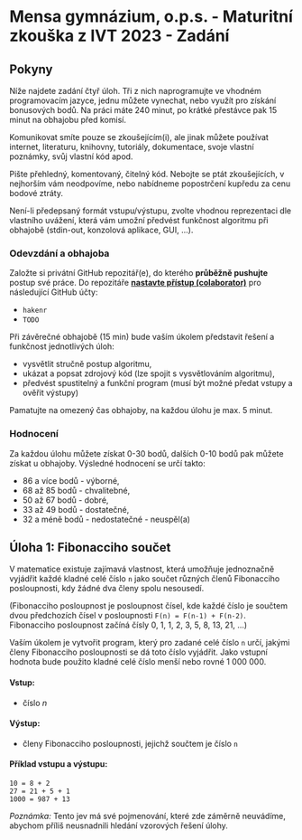 ﻿# Mensa gymnázium, o.p.s. - Maturitní zkouška z IVT 2023 - Zadání

## Pokyny
Níže najdete zadání čtyř úloh. Tři z nich naprogramujte ve vhodném programovacím jazyce, jednu můžete vynechat, nebo využít pro získání bonusových bodů. Na práci máte 240 minut, po krátké přestávce pak 15 minut na obhajobu před komisí.

Komunikovat smíte pouze se zkoušejícím(i), ale jinak můžete používat internet, literaturu, knihovny, tutoriály, dokumentace, svoje vlastní poznámky, svůj vlastní kód apod.

Pište přehledný, komentovaný, čitelný kód. Nebojte se ptát zkoušejících, v nejhorším vám neodpovíme, nebo nabídneme popostrčení kupředu za cenu bodové ztráty.

Není-li předepsaný formát vstupu/výstupu, zvolte vhodnou reprezentaci dle vlastního uvážení, která vám umožní předvést funkčnost algoritmu při obhajobě (stdin-out, konzolová aplikace, GUI, ...).

### Odevzdání a obhajoba
Založte si privátní GitHub repozitář(e), do kterého **průběžně pushujte** postup své práce. Do repozitáře [**nastavte přístup (colaborator)**](https://docs.github.com/en/account-and-profile/setting-up-and-managing-your-github-user-account/managing-access-to-your-personal-repositories/inviting-collaborators-to-a-personal-repository) pro následující GitHub účty:
* `hakenr`
* `TODO`

Při závěrečné obhajobě (15 min) bude vaším úkolem představit řešení a funkčnost jednotlivých úloh:
* vysvětlit stručně postup algoritmu,
* ukázat a popsat zdrojový kód (lze spojit s vysvětlováním algoritmu),
* předvést spustitelný a funkční program (musí být možné předat vstupy a ověřit výstupy)

Pamatujte na omezený čas obhajoby, na každou úlohu je max. 5 minut.

### Hodnocení
Za každou úlohu můžete získat 0-30 bodů, dalších 0-10 bodů pak můžete získat u obhajoby.
Výsledné hodnocení se určí takto:
* 86 a více bodů - výborné,
* 68 až 85 bodů - chvalitebné,
* 50 až 67 bodů - dobré,
* 33 až 49 bodů - dostatečné,
* 32 a méně bodů - nedostatečné - neuspěl(a)



## Úloha 1: Fibonacciho součet
V matematice existuje zajímavá vlastnost, která umožňuje jednoznačně vyjádřit každé kladné celé číslo `n` jako součet různých členů Fibonacciho posloupnosti, kdy žádné dva členy spolu nesousedí.

(Fibonacciho posloupnost je posloupnost čísel, kde každé číslo je součtem dvou předchozích čísel v posloupnosti `F(n) = F(n-1) + F(n-2)`. Fibonacciho posloupnost začíná čísly 0, 1, 1, 2, 3, 5, 8, 13, 21, ...)

Vaším úkolem je vytvořit program, který pro zadané celé číslo `n` určí, jakými členy Fibonacciho posloupnosti se dá toto číslo vyjádřit. Jako vstupní hodnota bude použito kladné celé číslo menší nebo rovné 1 000 000.

#### Vstup:

* číslo *n*

#### Výstup:

* členy Fibonacciho posloupnosti, jejichž součtem je číslo `n`

#### Příklad vstupu a výstupu:

```
10 = 8 + 2
27 = 21 + 5 + 1
1000 = 987 + 13
```

*Poznámka:* Tento jev má své pojmenování, které zde záměrně neuvádíme, abychom příliš neusnadnili hledání vzorových řešení úlohy.